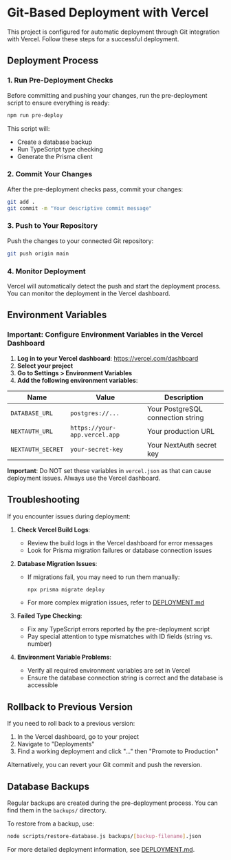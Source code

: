 # Git-Based Deployment with Vercel

This project is configured for automatic deployment through Git integration with Vercel. Follow these steps for a successful deployment.

## Deployment Process

### 1. Run Pre-Deployment Checks

Before committing and pushing your changes, run the pre-deployment script to ensure everything is ready:

```bash
npm run pre-deploy
```

This script will:
- Create a database backup
- Run TypeScript type checking
- Generate the Prisma client

### 2. Commit Your Changes

After the pre-deployment checks pass, commit your changes:

```bash
git add .
git commit -m "Your descriptive commit message"
```

### 3. Push to Your Repository

Push the changes to your connected Git repository:

```bash
git push origin main
```

### 4. Monitor Deployment

Vercel will automatically detect the push and start the deployment process. You can monitor the deployment in the Vercel dashboard.

## Environment Variables

### Important: Configure Environment Variables in the Vercel Dashboard

1. **Log in to your Vercel dashboard**: https://vercel.com/dashboard
2. **Select your project**
3. **Go to Settings > Environment Variables**
4. **Add the following environment variables**:

| Name | Value | Description |
|------|-------|-------------|
| `DATABASE_URL` | `postgres://...` | Your PostgreSQL connection string |
| `NEXTAUTH_URL` | `https://your-app.vercel.app` | Your production URL |
| `NEXTAUTH_SECRET` | `your-secret-key` | Your NextAuth secret key |

**Important**: Do NOT set these variables in `vercel.json` as that can cause deployment issues. Always use the Vercel dashboard.

## Troubleshooting

If you encounter issues during deployment:

1. **Check Vercel Build Logs**:
   - Review the build logs in the Vercel dashboard for error messages
   - Look for Prisma migration failures or database connection issues

2. **Database Migration Issues**:
   - If migrations fail, you may need to run them manually:
     ```bash
     npx prisma migrate deploy
     ```
   - For more complex migration issues, refer to [DEPLOYMENT.md](./DEPLOYMENT.md)

3. **Failed Type Checking**:
   - Fix any TypeScript errors reported by the pre-deployment script
   - Pay special attention to type mismatches with ID fields (string vs. number)

4. **Environment Variable Problems**:
   - Verify all required environment variables are set in Vercel
   - Ensure the database connection string is correct and the database is accessible

## Rollback to Previous Version

If you need to roll back to a previous version:

1. In the Vercel dashboard, go to your project
2. Navigate to "Deployments"
3. Find a working deployment and click "..." then "Promote to Production"

Alternatively, you can revert your Git commit and push the reversion.

## Database Backups

Regular backups are created during the pre-deployment process. You can find them in the `backups/` directory.

To restore from a backup, use:

```bash
node scripts/restore-database.js backups/[backup-filename].json
```

For more detailed deployment information, see [DEPLOYMENT.md](./DEPLOYMENT.md).
